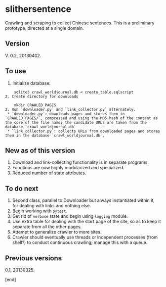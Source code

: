 slithersentence
===============

Crawling and scraping to collect Chinese sentences. This is a preliminary prototype, directed at a single domain.

Version
-------

V. 0.2, 20130402.

To use
------

 1. Initialize database:

```
    sqlite3 crawl_worldjournal.db < create_table.sqlscript
2. Create directory for downloads

    mkdir CRAWLED_PAGES
2. Run `downloader.py` and `link_collector.py` alternately. 
 * `downloader.py`: downloads pages and stores them in `CRAWLED_PAGES/`, compressed and using the MD5 hash of the content as the core of the file name; the candidate URLs are taken from the database `crawl_worldjournal.db`
 * `link_collector.py`: collects URLs from downloaded pages and stores them in the database `crawl_worldjournal.db`.
```


New as of this version
----------------------
1. Download and link-collecting functionality is in separate programs.
2. Functions are now highly modularized and specialized.
3. Reduced number of state attributes.


To do next
----------
1. Second class, parallel to Downloader but always instantiated within it, for dealing with links and nothing else.
2. Begin working with `pytest`.
3. Get rid of `verbose` state and begin using `logging` module.
3. Use extra table for dealing with the start page of the site, so as to keep it separate from all the other pages.
2. Attempt to generalize crawler to more sites.
3. Crawler should eventually use threads or independent processes (from shell?) to conduct continuous crawling; manage this with a queue.

Previous versions
-----------------
0.1, 20130325.


[end]
